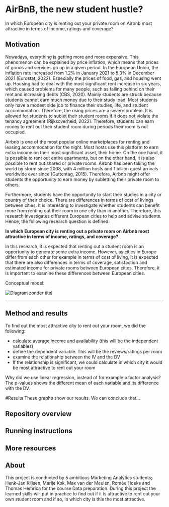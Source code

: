 # AirBnB, the new student hustle?

In which European city is renting out your private room on Airbnb most attractive in terms of income, ratings and coverage?

## Motivation
Nowadays, everything is getting more and more expensive. This phenomenon can be explained by price inflation, which means that prices of goods and services go up in a given period. In the European Union, the inflation rate increased from 1.2% in January 2021 to 5.3% in December 2021 (Eurostat, 2022). Especially the prices of food, gas, and housing went up. Housing had to deal with the most significant rent increase in six years, which caused problems for many people, such as falling behind on their rent and increasing debts (CBS, 2020). Mainly students are struck because students cannot earn much money due to their study load. Most students only have a modest side job to finance their studies, life, and student accommodation. Therefore, the rising prices are a severe problem. It is allowed for students to sublet their student rooms if it does not violate the tenancy agreement (Rijksoverheid, 2022). Therefore, students can earn money to rent out their student room during periods their room is not occupied. 

Airbnb is one of the most popular online marketplaces for renting and leasing accommodation for the night. Most hosts use this platform to earn extra income on their most significant asset, their home. On the one hand, it is possible to rent out entire apartments, but on the other hand, it is also possible to rent out shared or private rooms. Airbnb has been taking the world by storm since 2008, with 4 million hosts and 1 billion guest arrivals worldwide ever since (Guttentag, 2015). Therefore, Airbnb might offer students the opportunity to earn money by subletting their private room to others. 

Furthermore, students have the opportunity to start their studies in a city or country of their choice. There are differences in terms of cost of livings between cities. It is interesting to investigate whether students can benefit more from renting out their room in one city than in another. Therefore, this research investigates different European cities to help and advise students. Hence, the following research question is defined:

**In which European city is renting out a private room on Airbnb most attractive in terms of income, ratings, and coverage?**

In this research, it is expected that renting out a student room is an opportunity to generate some extra income. However, as cities in Europe differ from each other for example in terms of cost of living, it is expected that there are also differences in terms of coverage, satisfaction and estimated income for private rooms between European cities. Therefore, it is important to examine these differences between European cities.


Conceptual model:

![Diagram zonder titel](https://user-images.githubusercontent.com/26276634/155320821-7743ca05-09ba-48d1-8525-58f39f3ed775.jpg)


------






## Method and results
To find out the most attractive city to rent out your room, we did the following:
- calculate average income and availability (this will be the independent variables)
- define the dependent variable. This will be the reviews/ratings per room
- examine the relationship between the IV and the DV
- If the relationship is significant, we could calculate in which city it would be most attractive to rent out your room

Why did we use linear regression, instead of for example a factor analysis? The p-values shows the different mean of each variable and its difference with the DV.

#Results
These graphs show our results. We can conclude that...

## Repository overview

## Running instructions

## More resources

## About 
This project is conducted by 5 ambitious Marketing Analytics students; Henk-Jan Klijsen, Marije  Kok, Max van der Meulen, Romée Hoeks and Thomas Hemrica for the course Data preparation. During this project the learned skills will put in practice to find out if it is attractive to rent out your own student room and if so, in which city is this the most attractive. 
